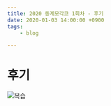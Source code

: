 ```yaml
---
title: 2020 동계모각코 1회차 - 후기
date: 2020-01-03 14:00:00 +0900
tags:
    - blog

---
```


# 후기
![복습](/TC/1/servo.jpg)
